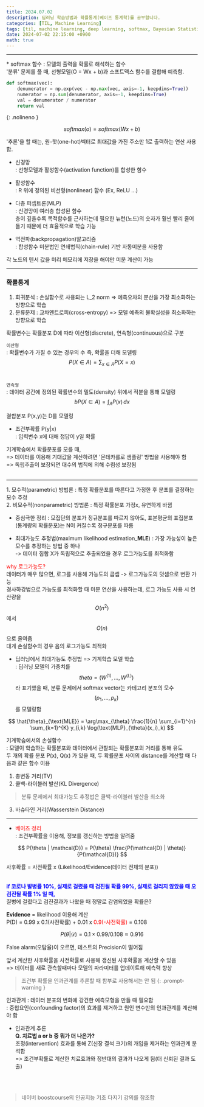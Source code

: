 ```yaml
---
title: 2024.07.02
description: 딥러닝 학습방법과 확률통계(베이즈 통계학)를 공부합니다.
categories: [TIL, Machine Learning]
tags: [til, machine learning, deep learning, softmax, Bayesian Statistics]
date: 2024-07-02 22:15:00 +0900
math: true
---
```


<hr>
* softmax 함수 
: 모델의 출력을 확률로 해석하는 함수 <br/>
'분류' 문제를 풀 때, 선형모델(O = Wx + b)과 소프트맥스 함수를 결합해 예측함. <br/>

```python
def softmax(vec):
    denumerator = np.exp(vec - np.max(vec, axis=-1, keepdims=True))
    numerator = np.sum(denumerator, axis=-1, keepdims=True)
    val = denumerator / numerator
    return val
```
{: .nolineno }

$$
softmax(o) = softmax(Wx + b)
$$ 

'추론'을 할 때는, 원-핫(one-hot)벡터로 최대값을 가진 주소만 1로 출력하는 연산 사용함. <br/>

* 신경망 <br/>
: 선형모델과 활성함수(activation function)를 합성한 함수 <br/>

* 활성함수 <br/>
: R 위에 정의된 비선형(nonlinear) 함수 (Ex, ReLU ...) <br/>

* 다층 퍼셉트론(MLP) <br/>
: 신경망이 여러층 합성된 함수 <br/>
층이 깊을수록 목적함수를 근사하는데 필요한 뉴런(노드)의 숫자가 훨씬 빨리 줄어들기 때문에 더 효율적으로 학습 가능

* 역전파(backpropagation)알고리즘 <br/>
: 합성함수 미분법인 연쇄법칙(chain-rule) 기반 자동미분을 사용함 <br/>

각 노드의 텐서 값을 미리 메모리에 저장을 해야만 미분 계산이 가능

<hr>

<h3> 확률통계 </h3>

1. 회귀분석
: 손실함수로 사용되는 L_2 norm => 예측오차의 분산을 가장 최소화하는 방향으로 학습 <br/>
2. 분류문제
: 교차엔트로피(cross-entropy) => 모델 예측의 불확실성을 최소화하는 방향으로 학습 <br/>

확률변수는 확률분포 D에 따라 이산형(discrete), 연속형(continuous)으로 구분 <br/>

`이산형` <br/>
: 확률변수가 가질 수 있는 경우의 수 즉, 확률을 더해 모델링
$$
{P}(X \in A) = \sum_{x \in A} {P}(X = x)
$$ 
<br/>

`연속형` <br/>
: 데이터 공간에 정의된 확률변수의 밀도(density) 위에서 적분을 통해 모델링 <br/>
$$
b{P}(X \in A) = \int_{A} P(x) \, dx
$$

결합분포 P(x,y)는 D를 모델링 <br/>

* 조건부확률 P(y|x) <br/>
: 입력변수 x에 대해 정답이 y일 확률 <br/>

기계학습에서 확률분포를 모를 때, <br/>
=> 데이터를 이용해 기대값을 계산하려면 '몬테카를로 샘플링' 방법을 사용해야 함 <br/>
=> 독립추출이 보장되면 대수의 법칙에 의해 수렴성 보장됨 <br/> <br/>
<hr>
1. 모수적(parametric) 방법론
: 특정 확률분포를 따른다고 가정한 후 분포를 결정하는 모수 추정 <br/>
2. 비모수적(nonparametric) 방법론
: 특정 확률분포 가정x, 유연하게 바뀜 <br/>

* 중심극한 정리
: 모집단의 분포가 정규분포를 따르지 않아도, 표본평균의 표집분포(통계량의 확률분포)는 N이 커질수록 정규분포를 따름

* 최대가능도 추정법(maximum likelihood estimation_<b>MLE</b>) 
: 가장 가능성이 높은 모수를 추정하는 방법 중 하나 <br/>
-> 데이터 집합 X가 독립적으로 추출되었을 경우 로그가능도를 최적화함 <br/>

<span style="color:red;">why 로그가능도? </span> <br/>
데이터가 매우 많으면, 로그를 사용해 가능도의 곱셉 -> 로그가능도의 덧셈으로 변환 가능 <br/>
경사하강법으로 가능도를 최적화할 때 미분 연산을 사용하는데, 로그 가능도 사용 시 연산량을 $$ O(n^2) $$ 에서 $$ O(n) $$ 으로 줄여줌 <br/>
대게 손실함수의 경우 음의 로그가능도 최적화 <br/>

* 딥러닝에서 최대가능도 추정법
=> 기계학습 모델 학습 <br/>
: 딥러닝 모델의 가중치를 $$ theta = ({W}^{(1)}, ..., W^{(L)}) $$ 라 표기했을 때, 분류 문제에서 softmax vector는 카테고리 분포의 모수 $$ (p_1, ...,p_k) $$ 를 모델링함 <br/>

$$
\hat{\theta}_{\text{MLE}} = \arg\max_{\theta} \frac{1}{n} \sum_{i=1}^{n} \sum_{k=1}^{K} y_{i,k} \log(\text{MLP}_{\theta}(x_i)_k)
$$

기계학습에서의 손실함수 <br/>
:  모델이 학습하는 확률분포와 데이터에서 관찰되는 확률분포의 거리를 통해 유도 <br/>
두 개의 확률 분포 P(x), Q(x) 가 있을 때,
두 확률분포 사이의 distance를 계산할 때 다음과 같은 함수 이용 <br/>
1. 총변동 거리(TV)
2. 쿨백-라이블러 발산(KL Divergence) 
> 분류 문제에서 최대가능도 추정법은 쿨백-라이블러 발산을 최소화
3. 바슈타인 거리(Wasserstein Distance)

<hr>

* <span style="color:red;"> 베이즈 정리 </span> <br/>
: 조건부확률을 이용해, 정보를 갱신하는 방법을 알려줌 <br/>
 
$$
P(\theta | \mathcal{D}) = P(\theta) \frac{P(\mathcal{D} | \theta)}{P(\mathcal{D})}
$$

사후확률 = 사전확률 x (Likelihood/Evidence(데이터 전체의 분포)) <br/>
<br/>

<b> <span style="color:blue;"> if 코로나 발병률 10%, 실제로 걸렸을 때 검진될 확률 99%, 실제로 걸리지 않았을 때 오검진될 확률 1% 일 때, </span> </b> <br/> 
질병에 걸렸다고 검진결과가 나왔을 때 정말로 감염되었을 확률은? <br/>

<b>Evidence</b> = likelihood 이용해 계산 <br/>
P(D) = 0.99 x 0.1(사전확률) + 0.01 x <span style="color:red;"> 0.9(-사전확률) </span> = 0.108

$$
P(\theta | \mathcal{D}) = 0.1 × 0.99/0.108 ≈ 0.916
$$

False alarm(오탐율)이 오르면, 테스트의 Precision이 떨어짐

앞서 계산한 사후확률을 사전확률로 사용해 갱신된 사후확률을 계산할 수 있음 <br/>
=> 데이터를 새로 관측할때마다 모델의 파라미터를 업데이트해 예측력 향상 <br/>

> 조건부 확률을 인과관계를 추론할 때 함부로 사용해서는 안 됨
{: .prompt-warning }

인과관계
: 데이터 분포의 변화에 강건한 예측모형을 만들 때 필요함 <br/>
: 중첩요인(confounding factor)의 효과를 제거하고 원인 변수만의 인과관계를 계산해야 함 <br/>

* 인과관계 추론 <br/>
<b> Q. 치료법 a or b 중 뭐가 더 나은가? </b> <br/>
조정(intervention) 효과를 통해 Z(신장 결석 크기)의 개입을 제거하는 인과관계 분석함 <br/>
=> 조건부확률로 계산한 치료효과와 정반대의 결과가 나오게 됨(더 신뢰된 결과 도출) 
<br/>
<br/>

> 네이버 boostcourse의 인공지능 기초 다지기 강의를 참조함